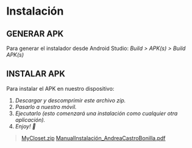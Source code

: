 # Instalación

## GENERAR APK
Para generar el instalador desde Android Studio:
  *Build > APK(s) > Build APK(s)*

## INSTALAR APK
Para instalar el APK en nuestro dispositivo:
  1. *Descargar y descomprimir este archivo zip.*
  2. *Pasarlo a nuestro móvil.*
  3. *Ejecutarlo (esto comenzará una instalación como cualquier otra aplicación).*
  4. *Enjoy! 🌷*

> [MyCloset.zip](https://github.com/AndreaCastroBonilla/integracion-dam/files/11590936/MyCloset.zip)
> [ManualInstalación_AndreaCastroBonilla.pdf](https://github.com/AndreaCastroBonilla/integracion-dam/files/11591397/ManualInstalacion_AndreaCastroBonilla.pdf)
